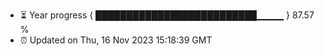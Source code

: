 - ⏳ Year progress { ██████████████████████████▁▁▁▁ } 87.57 %
- ⏰ Updated on Thu, 16 Nov 2023 15:18:39 GMT

